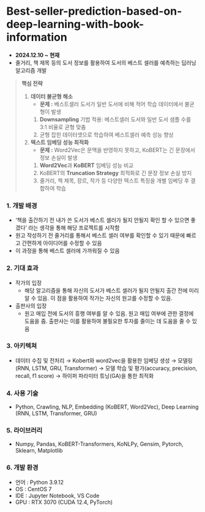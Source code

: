 # Best-seller-prediction-based-on-deep-learning-with-book-information

- **2024.12.10 ~ 현재**
- 줄거리, 책 제목 등의 도서 정보를 활용하여 도서의 베스트 셀러를 예측하는 딥러닝 알고리즘 개발

> **핵심 전략**
> 
> 1. **데이터 불균형 해소**
>     - **문제 :** 베스트셀러 도서가 일반 도서에 비해 적어 학습 데이터에서 불균형이 발생
>     1. **Downsampling** 기법 적용: 베스트셀러 도서와 일반 도서 샘플 수를 3:1 비율로 균형 맞춤
>     2. 균형 잡힌 데이터셋으로 학습하여 베스트셀러 예측 성능 향상
> 2. **텍스트 임베딩 성능 최적화**
>     - **문제 :** Word2Vec은 문맥을 반영하지 못하고, KoBERT는 긴 문장에서 정보 손실이 발생
>     1. **Word2Vec**과 **KoBERT** 임베딩 성능 비교
>     2. KoBERT의 **Truncation Strategy** 최적화로 긴 문장 정보 손실 방지
>     3. 줄거리, 책 제목, 장르, 작가 등 다양한 텍스트 특징을 개별 임베딩 후 결합하여 학습

### **1. 개발 배경**

- ‘책을 출간하기 전 내가 쓴 도서가 베스트 셀러가 될지 안될지 확인 할 수 있으면 좋겠다’ 라는 생각을 통해 해당 프로젝트를 시작함
- 원고 작성하기 전 줄거리를 통해서 베스트 셀러 여부를 확인할 수 있기 때문에 빠르고 간편하게 아이디어를 수정할 수 있음
- 이 과정을 통해 베스트 셀러에 가까워질 수 있음

### **2. 기대 효과**

- 작가의 입장
    - 해당 알고리즘을 통해 자신의 도서가 베스트 셀러가 될지 안될지 출간 전에 미리 알 수 있음. 이 점을 활용하여 작가는 자신의 원고를 수정할 수 있음.
- 출판사의 입장
    - 원고 매입 전에 도서의 흥행 여부를 알 수 있음. 원고 매입 여부에 관한 결정에 도움을 줌. 출판사는 이를 활용하여 불필요한 투자를 줄이는 데 도움을 줄 수 있음

### **3. 아키텍쳐**

- 데이터 수집 및 전처리 → Kobert와 word2vec을 활용한 임베딩 생성 → 모델링(RNN, LSTM, GRU, Transformer) → 모델 학습 및 평가(accuracy, precision, recall, f1 score) → 하이퍼 파라미터 튜닝(GA)을 통한 최적화

### **4. 사용 기술**

- Python, Crawling, NLP, Embedding (KoBERT, Word2Vec), Deep Learning (RNN, LSTM, Transformer, GRU)

### **5. 라이브러리**

- Numpy, Pandas, KoBERT-Transformers, KoNLPy, Gensim, Pytorch, Sklearn, Matplotlib

### **6. 개발 환경**

- 언어 : Python 3.9.12
- OS : CentOS 7
- IDE : Jupyter Notebook, VS Code
- GPU : RTX 3070 (CUDA 12.4, PyTorch)
